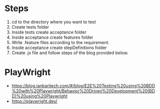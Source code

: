 # Steps

1. cd to the directory where you want to test
2. Create tests folder
3. Inside tests create acceptance folder
4. Inside acceptance create features folder
5. Write .feature files according to the requirement.
6. Inside acceptance create stepDefinitions folder
7. Create .js file and follow steps of the blog provided below.

# PlayWright

- https://blog.jankaritech.com/#/blog/E2E%20Testing%20using%20BDD%20with%20Playwright/Behavior%20Driven%20Development%20(BDD)%20using%20Playwright
- https://playwright.dev/